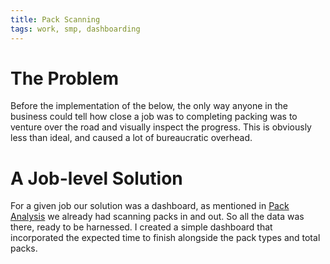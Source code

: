 ```yaml
---
title: Pack Scanning
tags: work, smp, dashboarding
---
```


# The Problem

Before the implementation of the below, the only way anyone in the business could tell
how close a job was to completing packing was to venture over the road and visually 
inspect the progress. This is obviously less than ideal, and caused a lot of bureaucratic overhead.

# A Job-level Solution
For a given job our solution was a dashboard, as mentioned in [Pack Analysis](2-pack-analysis.html)
we already had scanning packs in and out. So all the data was there, ready to be harnessed.
I created a simple dashboard that incorporated the expected time to finish alongside
the pack types and total packs.

<!-- TODO: Include image of sample dashboard -->

